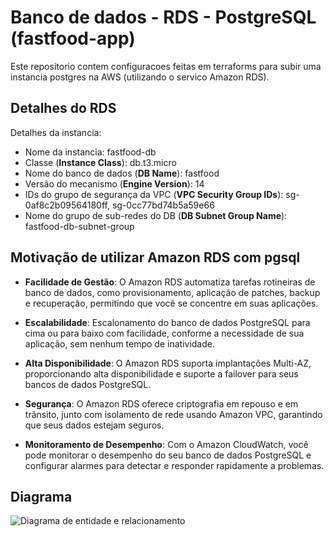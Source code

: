 # Banco de dados - RDS - PostgreSQL (fastfood-app)

Este repositorio contem configuracoes feitas em terraforms para subir uma instancia postgres na AWS (utilizando o servico Amazon RDS).

## Detalhes do RDS

Detalhes da instancia:
- Nome da instancia: fastfood-db
- Classe (**Instance Class**): db.t3.micro
- Nome do banco de dados (**DB Name**): fastfood
- Versão do mecanismo (**Engine Version**): 14
- IDs do grupo de segurança da VPC (**VPC Security Group IDs**):     sg-0af8c2b09564180ff, sg-0cc77bd74b5a59e66
- Nome do grupo de sub-redes do DB (**DB Subnet Group Name**): fastfood-db-subnet-group

## Motivação de utilizar Amazon RDS com pgsql

- **Facilidade de Gestão**: O Amazon RDS automatiza tarefas rotineiras de banco de dados, como provisionamento, aplicação de patches, backup e recuperação, permitindo que você se concentre em suas aplicações.

- **Escalabilidade**: Escalonamento do banco de dados PostgreSQL para cima ou para baixo com facilidade, conforme a necessidade de sua aplicação, sem nenhum tempo de inatividade.

- **Alta Disponibilidade**: O Amazon RDS suporta implantações Multi-AZ, proporcionando alta disponibilidade e suporte a failover para seus bancos de dados PostgreSQL.

- **Segurança**: O Amazon RDS oferece criptografia em repouso e em trânsito, junto com isolamento de rede usando Amazon VPC, garantindo que seus dados estejam seguros.

- **Monitoramento de Desempenho**: Com o Amazon CloudWatch, você pode monitorar o desempenho do seu banco de dados PostgreSQL e configurar alarmes para detectar e responder rapidamente a problemas.

## Diagrama

![Diagrama de entidade e relacionamento](/doc/ER-diagram.png)